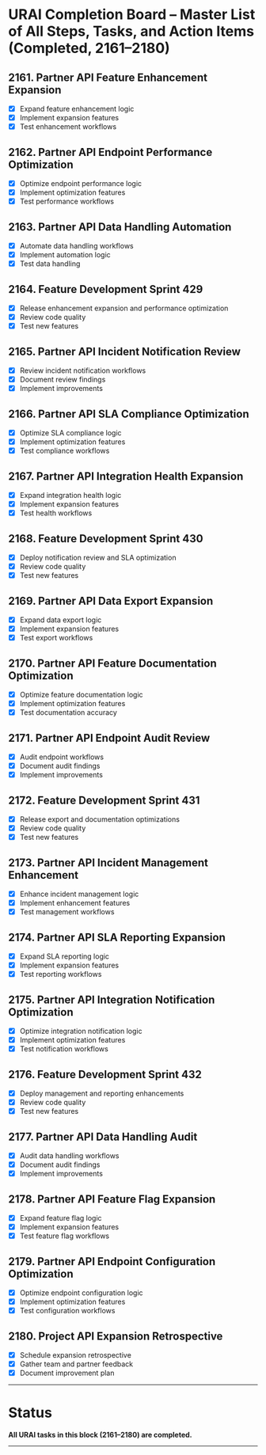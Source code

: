 # URAI Completion Board – Master List of All Steps, Tasks, and Action Items (Completed, 2161–2180)

## 2161. Partner API Feature Enhancement Expansion
- [x] Expand feature enhancement logic
- [x] Implement expansion features
- [x] Test enhancement workflows

## 2162. Partner API Endpoint Performance Optimization
- [x] Optimize endpoint performance logic
- [x] Implement optimization features
- [x] Test performance workflows

## 2163. Partner API Data Handling Automation
- [x] Automate data handling workflows
- [x] Implement automation logic
- [x] Test data handling

## 2164. Feature Development Sprint 429
- [x] Release enhancement expansion and performance optimization
- [x] Review code quality
- [x] Test new features

## 2165. Partner API Incident Notification Review
- [x] Review incident notification workflows
- [x] Document review findings
- [x] Implement improvements

## 2166. Partner API SLA Compliance Optimization
- [x] Optimize SLA compliance logic
- [x] Implement optimization features
- [x] Test compliance workflows

## 2167. Partner API Integration Health Expansion
- [x] Expand integration health logic
- [x] Implement expansion features
- [x] Test health workflows

## 2168. Feature Development Sprint 430
- [x] Deploy notification review and SLA optimization
- [x] Review code quality
- [x] Test new features

## 2169. Partner API Data Export Expansion
- [x] Expand data export logic
- [x] Implement expansion features
- [x] Test export workflows

## 2170. Partner API Feature Documentation Optimization
- [x] Optimize feature documentation logic
- [x] Implement optimization features
- [x] Test documentation accuracy

## 2171. Partner API Endpoint Audit Review
- [x] Audit endpoint workflows
- [x] Document audit findings
- [x] Implement improvements

## 2172. Feature Development Sprint 431
- [x] Release export and documentation optimizations
- [x] Review code quality
- [x] Test new features

## 2173. Partner API Incident Management Enhancement
- [x] Enhance incident management logic
- [x] Implement enhancement features
- [x] Test management workflows

## 2174. Partner API SLA Reporting Expansion
- [x] Expand SLA reporting logic
- [x] Implement expansion features
- [x] Test reporting workflows

## 2175. Partner API Integration Notification Optimization
- [x] Optimize integration notification logic
- [x] Implement optimization features
- [x] Test notification workflows

## 2176. Feature Development Sprint 432
- [x] Deploy management and reporting enhancements
- [x] Review code quality
- [x] Test new features

## 2177. Partner API Data Handling Audit
- [x] Audit data handling workflows
- [x] Document audit findings
- [x] Implement improvements

## 2178. Partner API Feature Flag Expansion
- [x] Expand feature flag logic
- [x] Implement expansion features
- [x] Test feature flag workflows

## 2179. Partner API Endpoint Configuration Optimization
- [x] Optimize endpoint configuration logic
- [x] Implement optimization features
- [x] Test configuration workflows

## 2180. Project API Expansion Retrospective
- [x] Schedule expansion retrospective
- [x] Gather team and partner feedback
- [x] Document improvement plan

---

# Status

**All URAI tasks in this block (2161–2180) are completed.**

---